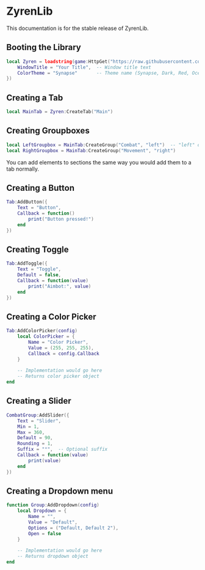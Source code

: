 # ZyrenLib
This documentation is for the stable release of ZyrenLib.

## Booting the Library
```lua
local Zyren = loadstring(game:HttpGet("https://raw.githubusercontent.com/YourUsername/ZyrenLib/main/Source.lua"))({
    WindowTitle = "Your Title",  -- Window title text
    ColorTheme = "Synapse"       -- Theme name (Synapse, Dark, Red, Ocean, Midnight, GrapeTheme)
})
```
## Creating a Tab
```lua
local MainTab = Zyren:CreateTab("Main")

```
## Creating Groupboxes
```lua
local LeftGroupbox = MainTab:CreateGroup("Combat", "left")  -- "left" or "right" column
local RightGroupbox = MainTab:CreateGroup("Movement", "right")
```
You can add elements to sections the same way you would add them to a tab normally.

## Creating a Button
```lua
Tab:AddButton({
    Text = "Button",
    Callback = function()
        print("Button pressed!")
    end
})
```


## Creating Toggle
```lua
Tab:AddToggle({
    Text = "Toggle",
    Default = false,
    Callback = function(value)
        print("Aimbot:", value)
    end
})
```

## Creating a Color Picker
```lua
Tab:AddColorPicker(config)
    local ColorPicker = {
        Name = "Color Picker",
        Value = (255, 255, 255),
        Callback = config.Callback
    }
    
    -- Implementation would go here
    -- Returns color picker object
end
```

## Creating a Slider
```lua
CombatGroup:AddSlider({
    Text = "Slider",
    Min = 1,
    Max = 360,
    Default = 90,
    Rounding = 1,
    Suffix = "°",  -- Optional suffix
    Callback = function(value)
        print(value)
    end
})
```

## Creating a Dropdown menu
```lua
function Group:AddDropdown(config)
    local Dropdown = {
        Name = "",
        Value = "Default",
        Options = ("Default, Default 2"),
        Open = false
    }
    
    -- Implementation would go here
    -- Returns dropdown object
end
```
